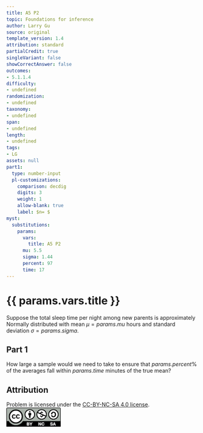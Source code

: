 ```yaml
---
title: A5 P2
topic: Foundations for inference
author: Larry Gu
source: original
template_version: 1.4
attribution: standard
partialCredit: true
singleVariant: false
showCorrectAnswer: false
outcomes:
- 5.1.1.4
difficulty:
- undefined
randomization:
- undefined
taxonomy:
- undefined
span:
- undefined
length:
- undefined
tags:
- LG
assets: null
part1:
  type: number-input
  pl-customizations:
    comparison: decdig
    digits: 3
    weight: 1
    allow-blank: true
    label: $n= $
myst:
  substitutions:
    params:
      vars:
        title: A5 P2
      mu: 5.5
      sigma: 1.44
      percent: 97
      time: 17
---
```

# {{ params.vars.title }}
Suppose the total sleep time per night among new parents is approximately Normally distributed with mean $\mu = {{ params.mu}}$ hours and standard deviation $\sigma = {{ params.sigma}}$.

## Part 1

How large a sample would we need to take to ensure that ${{ params.percent}}$% of the averages fall within ${{ params.time}}$ minutes of the true mean?

## Attribution

Problem is licensed under the [CC-BY-NC-SA 4.0 license](https://creativecommons.org/licenses/by-nc-sa/4.0/).<br> ![The Creative Commons 4.0 license requiring attribution-BY, non-commercial-NC, and share-alike-SA license.](https://raw.githubusercontent.com/firasm/bits/master/by-nc-sa.png)